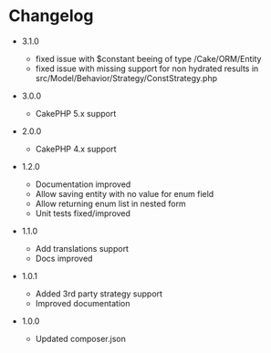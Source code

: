 Changelog
=========

* 3.1.0
  * fixed issue with $constant beeing of type /Cake/ORM/Entity
  * fixed issue with missing support for non hydrated results in src/Model/Behavior/Strategy/ConstStrategy.php

* 3.0.0
  * CakePHP 5.x support

* 2.0.0
  * CakePHP 4.x support

* 1.2.0
  * Documentation improved
  * Allow saving entity with no value for enum field
  * Allow returning enum list in nested form
  * Unit tests fixed/improved

* 1.1.0
  * Add translations support
  * Docs improved

* 1.0.1
  * Added 3rd party strategy support
  * Improved documentation

* 1.0.0
  * Updated composer.json
